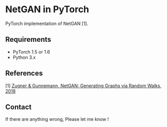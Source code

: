 # **NetGAN in PyTorch**

PyTorch implementation of NetGAN [1].

## **Requirements**

* PyTorch 1.5 or 1.6
* Python 3.x

## **References**
[1] [Zugner & Gunnemann, NetGAN: Generating Graphs via Random Walks, 2018](https://arxiv.org/abs/1803.00816)

## **Contact**

If there are anything wrong, Please let me know !
